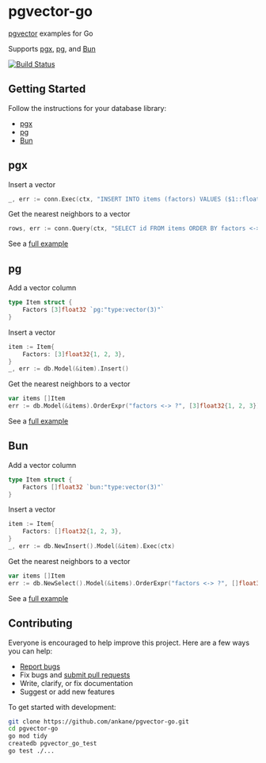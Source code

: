 # pgvector-go

[pgvector](https://github.com/ankane/pgvector) examples for Go

Supports [pgx](https://github.com/jackc/pgx), [pg](https://github.com/go-pg/pg), and [Bun](https://github.com/uptrace/bun)

[![Build Status](https://github.com/ankane/pgvector-go/workflows/build/badge.svg?branch=master)](https://github.com/ankane/pgvector-go/actions)

## Getting Started

Follow the instructions for your database library:

- [pgx](#pgx)
- [pg](#pg)
- [Bun](#bun)

## pgx

Insert a vector

```go
_, err := conn.Exec(ctx, "INSERT INTO items (factors) VALUES ($1::float4[])", []float32{1, 2, 3})
```

Get the nearest neighbors to a vector

```go
rows, err := conn.Query(ctx, "SELECT id FROM items ORDER BY factors <-> $1::float4[]::vector LIMIT 5", []float32{1, 2, 3})
```

See a [full example](pgx/pgvector_test.go)

## pg

Add a vector column

```go
type Item struct {
    Factors [3]float32 `pg:"type:vector(3)"`
}
```

Insert a vector

```go
item := Item{
    Factors: [3]float32{1, 2, 3},
}
_, err := db.Model(&item).Insert()
```

Get the nearest neighbors to a vector

```go
var items []Item
err := db.Model(&items).OrderExpr("factors <-> ?", [3]float32{1, 2, 3}).Limit(5).Select()
```

See a [full example](pg/pgvector_test.go)

## Bun

Add a vector column

```go
type Item struct {
    Factors []float32 `bun:"type:vector(3)"`
}
```

Insert a vector

```go
item := Item{
    Factors: []float32{1, 2, 3},
}
_, err := db.NewInsert().Model(&item).Exec(ctx)
```

Get the nearest neighbors to a vector

```go
var items []Item
err := db.NewSelect().Model(&items).OrderExpr("factors <-> ?", []float32{1, 2, 3}).Limit(5).Scan(ctx)
```

See a [full example](bun/pgvector_test.go)

## Contributing

Everyone is encouraged to help improve this project. Here are a few ways you can help:

- [Report bugs](https://github.com/ankane/pgvector-go/issues)
- Fix bugs and [submit pull requests](https://github.com/ankane/pgvector-go/pulls)
- Write, clarify, or fix documentation
- Suggest or add new features

To get started with development:

```sh
git clone https://github.com/ankane/pgvector-go.git
cd pgvector-go
go mod tidy
createdb pgvector_go_test
go test ./...
```
